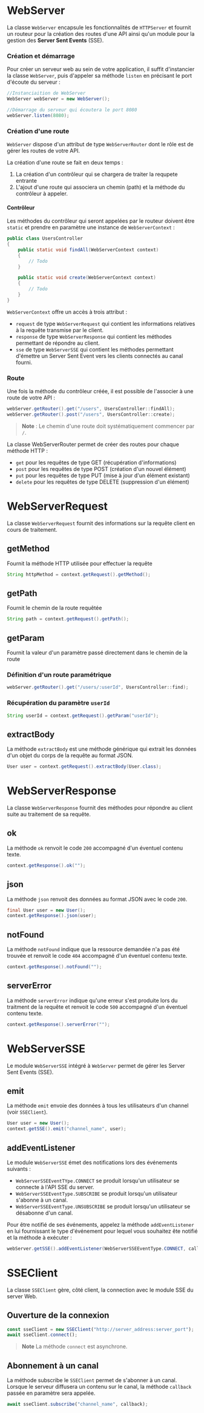 # WebServer
La classe `WebServer` encapsule les fonctionnalités de `HTTPServer` et fournit un routeur pour la création des routes d'une API ainsi qu'un module pour la gestion des **Server Sent Events** (SSE).

### Création et démarrage
Pour créer un serveur web au sein de votre application, il suffit d'instancier la classe `WebServer`, puis d'appeler sa méthode `listen` en précisant le port d'écoute du serveur :

``` java
//Instanciaition de WebServer
WebServer webServer = new WebServer();

//Démarrage du serveur qui écoutera le port 8080
webServer.listen(8080);
```

### Création d'une route
``WebServer`` dispose d'un attribut de type ``WebServerRouter`` dont le rôle est de gérer les routes de votre API.

La création d'une route se fait en deux temps :
1. La création d'un contrôleur qui se chargera de traiter la requpete entrante
2. L'ajout d'une route qui associera un chemin (path) et la méthode du contrôleur à appeler. 

#### Contrôleur
Les méthodes du contrôleur qui seront appelées par le routeur doivent être ``static`` et prendre en paramètre une instance de ``WebServerContext`` :

``` java
public class UsersController
{
    public static void findAll(WebServerContext context)
    {
        // Todo
    }

    public static void create(WebServerContext context)
    {
        // Todo
    }
}
```

``WebServerContext`` offre un accès à trois attribut :
- ``request`` de type ``WebServerRequest`` qui contient les informations relatives à la requête transmise par le client.
- ``response`` de type ``WebServerResponse`` qui contient les méthodes permettant de répondre au client.
- ``sse`` de type ``WebServerSSE`` qui contient les méthodes permettant d'émettre un Server Sent Event vers les clients connectés au canal fourni.

### Route
Une fois la méthode du contrôleur créée, il est possible de l'associer à une route de votre API :

``` java
webServer.getRouter().get("/users", UsersController::findAll);
webServer.getRouter().post("/users", UsersController::create);
```

> **Note** : Le chemin d'une route doit systématiquement commencer par `/`.

La classe WebServerRouter permet de créer des routes pour chaque méthode HTTP :
- ``get`` pour les requêtes de type GET (récupération d'informations)
- ``post`` pour les requêtes de type POST (création d'un nouvel élément)
- `put` pour les requêtes de type PUT (mise à jour d'un élément existant)
- ``delete`` pour les requêtes de type DELETE (suppression d'un élément)

# WebServerRequest
La classe ``WebServerRequest`` fournit des informations sur la requête client en cours de traitement.

## getMethod
Fournit la méthode HTTP utilisée pour effectuer la requête
``` java
String httpMethod = context.getRequest().getMethod();
```

## getPath
Fournit le chemin de la route requêtée
``` java
String path = context.getRequest().getPath();
```
## getParam
Fournit la valeur d'un paramètre passé directement dans le chemin de la route

### Définition d'un route paramétrique
``` java
webServer.getRouter().get("/users/:userId", UsersController::find);
```

### Récupération du paramètre ``userId``
``` java
String userId = context.getRequest().getParam("userId");
```

## extractBody
La méthode ``extractBody`` est une méthode générique qui extrait les données d'un objet du corps de la requête au format JSON.
``` java
User user = context.getRequest().extractBody(User.class);
```

# WebServerResponse
La classe ``WebServerResponse`` fournit des méthodes pour répondre au client suite au traitement de sa requête.

## ok
La méthode ``ok`` renvoit le code ``200`` accompagné d'un éventuel contenu texte.
``` java
context.getResponse().ok("");
```

## json
La méthode ``json`` renvoit des données au format JSON avec le code ``200``.
``` java
final User user = new User();
context.getResponse().json(user);
```

## notFound
La méthode ``notFound`` indique que la ressource demandée n'a pas été trouvée et renvoit le code ``404`` accompagné d'un éventuel contenu texte.
``` java
context.getResponse().notFound("");
```

## serverError
La méthode ``serverError`` indique qu'une erreur s'est produite lors du traitment de la requête et renvoit le code ``500`` accompagné d'un éventuel contenu texte.
``` java
context.getResponse().serverError("");
```

# WebServerSSE
Le module ``WebServerSSE`` intégré à ``WebServer`` permet de gérer les Server Sent Events (SSE).

## emit
La méthode ``emit`` envoie des données à tous les utilisateurs d'un channel (voir ``SSEClient``).
``` java
User user = new User();
context.getSSE().emit("channel_name", user);
```

## addEventListener
Le module ``WebServerSSE`` émet des notifications lors des événements suivants :
- ``WebServerSSEEventTYpe.CONNECT`` se produit lorsqu'un utilisateur se connecte à l'API SSE du server.
- ``WebServerSSEEventType.SUBSCRIBE`` se produit lorsqu'un utilisateur s'abonne à un canal.
- ``WebServerSSEEventType.UNSUBSCRIBE`` se produit lorsqu'un utilisateur se désabonne d'un canal.

Pour être notifié de ses événements, appelez la méthode ``addEventListener`` en lui fournissant le type d'événement pour lequel vous souhaitez ête notifié et la méthode à exécuter :
``` java
webServer.getSSE().addEventListener(WebServerSSEEventType.CONNECT, callback);
```

# SSEClient

La classe ``SSEClient`` gère, côté client, la connection avec le module SSE du server Web.

## Ouverture de la connexion

``` javascript
const sseClient = new SSEClient("http://server_address:server_port");
await sseClient.connect();
```

> **Note** La méthode ``connect`` est asynchrone.


## Abonnement à un canal
La méthode subscribe le ``SSEClient`` permet de s'abonner à un canal. Lorsque le serveur diffusera un contenu sur le canal, la méthode ``callback`` passée en paramètre sera appelée.

``` javascript
await sseClient.subscribe("channel_name", callback);
```




